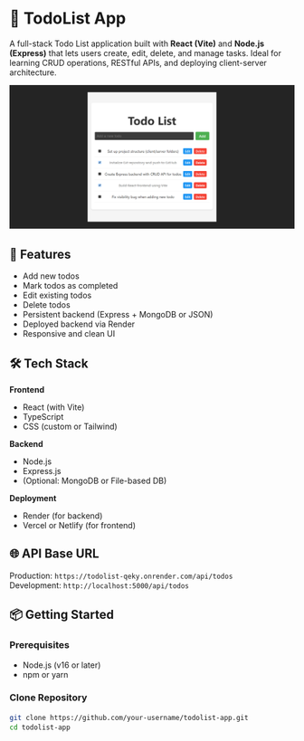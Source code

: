 # 📝 TodoList App

A full-stack Todo List application built with **React (Vite)** and **Node.js (Express)** that lets users create, edit, delete, and manage tasks. Ideal for learning CRUD operations, RESTful APIs, and deploying client-server architecture.

![TodoList App Screenshot](client/public/todox.png)

## 🚀 Features

- Add new todos
- Mark todos as completed
- Edit existing todos
- Delete todos
- Persistent backend (Express + MongoDB or JSON)
- Deployed backend via Render
- Responsive and clean UI

## 🛠️ Tech Stack

**Frontend**
- React (with Vite)
- TypeScript
- CSS (custom or Tailwind)

**Backend**
- Node.js
- Express.js
- (Optional: MongoDB or File-based DB)

**Deployment**
- Render (for backend)
- Vercel or Netlify (for frontend)

## 🌐 API Base URL

Production: `https://todolist-qeky.onrender.com/api/todos`  
Development: `http://localhost:5000/api/todos`

## 📦 Getting Started

### Prerequisites

- Node.js (v16 or later)
- npm or yarn

### Clone Repository

```bash
git clone https://github.com/your-username/todolist-app.git
cd todolist-app
